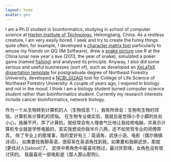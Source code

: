 ```yaml
---
layout: home
avatar: yes
---
```


I am a Ph.D student in bioinformatics, studying in school of computer science at [Harbin Institute of Technology][hit], Heilongjiang, China.
As a restless creature, I am very easily bored. 
I seek and try to create the funny things quite often, for example, I developed a [character matrix tool][zifuzi] particularly to amuse my friends on QQ (IM Software), drew a [snake picture][snake] use R at the China lunar new year`s eve (2013, the year of snake), simulated a poker game (named [fishing][fishing]) and analysed its principle.
Anyway, I also did some serious and useful businesses (sort of), such as developed an [XeLaTeX dissertation template][template] for postgraduate degree of Northeast Forestry University, developed a [NCBI_GI2AGI][NCBI_GI2AGI] tool for College of Life Science of Northeast Forestry University. 
A couple of years ago, I majored in biology and not in the mood.
I think I am a biology student turned computer science student rather than bioinformatics student.
Currently my research interests include cancer bioinformatics, network biology. 

<span class="zh" >
作为一个从生物转到计算机的人（生物信息？），我有所体会：生物有生物的烦恼，计算机有计算机的烦恼。
在生物专业做实验，我就总是觉得小手小脚的处处小心，施展不开，弄了计算机，就经常会有人理直气壮地让我给修电脑，并表示计算机专业就是学修电脑的，其实我想说你我半斤八两，还不如劳驾专业的师傅弄弄。
除了专业上的那堆事，我的爱好有三：英语角、武侠小说、电影（偶尔搞搞诗词）。
如果要找我聊英语，很容易在英语角找到我，如果要和我聊武侠，那就[更找对人][about]了。
武侠中男角色中最喜欢杨过，最讨厌郭靖，女角色没有很讨厌的。
我最喜欢一部电影是《那人那山那狗》。
</span>


[about]: http://yanshuo.name/cn/about/
[hit]: http://en.hit.edu.cn/
[zifuzi]: http://yanshuo.name/cn/2011/02/zfz/
[template]: https://github.com/dustincys/NEFUXeLaTeX
[snake]:  http://yanshuo.name/cn/2013/02/snake/
[fishing]:  http://yanshuo.name/cn/2011/08/poker/
[NCBI_GI2AGI]:  http://yanshuo.name/cn/2011/12/NCBIGIAGI/

